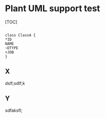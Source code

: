 # Plant UML support test

[TOC]

```plantuml

class ClassA {
*ID
NAME
~DTYPE
+JOB
}

```

## X
dslf;sdlf;k
## Y
sdfaksfl;
